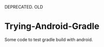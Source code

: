 DEPRECATED. OLD

Trying-Android-Gradle
=========================

Some code to test gradle build with android.
